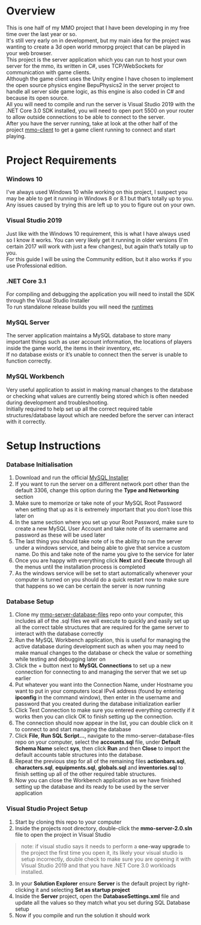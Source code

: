 # Overview  
This is one half of my MMO project that I have been developing in my free time over the last year or so.  
It's still very early on in development, but my main idea for the project was wanting to create a 3d open world mmorpg project that can be played in your web browser.  
This project is the server application which you can run to host your own server for the mmo, its written in C#, uses TCP/WebSockets for communication with game clients.  
Although the game client uses the Unity engine I have chosen to implement the open source physics engine BepuPhysics2 in the server project to handle all server side game logic, as this engine is also coded in C# and because its open source.  
All you will need to compile and run the server is Visual Studio 2019 with the .NET Core 3.0 SDK installed, you will need to open port 5500 on your router to allow outside connections to be able to connect to the server.  
After you have the server running, take at look at the other half of the project [mmo-client](https://github.com/Swaelo/mmo-client) to get a game client running to connect and start playing.

# Project Requirements 
### Windows 10
I've always used Windows 10 while working on this project, I suspect you may be able to get it running in Windows 8 or 8.1 but that’s totally up to you.  Any issues caused by trying this are left up to you to figure out on your own.  
### Visual Studio 2019
Just like with the Windows 10 requirement, this is what I have always used so I know it works.  You can very likely get it running in older versions (I'm certain 2017 will work with just a few changes), but again that’s totally up to you.  
For this guide I will be using the Community edition, but it also works if you use Professional edition.
### .NET Core 3.1  
For compiling and debugging the application you will need to install the SDK through the Visual Studio Installer  
To run standalone release builds you will need the [runtimes](https://dotnet.microsoft.com/download/dotnet-core/3.1)
### MySQL Server
The server application maintains a MySQL database to store many important things such as user account information, the locations of players inside the game world, the items in their inventory, etc.  
If no database exists or it’s unable to connect then the server is unable to function correctly.  
### MySQL Workbench  
Very useful application to assist in making manual changes to the database or checking what values are currently being stored which is often needed during development and troubleshooting.  
Initially required to help set up all the correct required table structures/database layout which are needed before the server can interact with it correctly.  

# Setup Instructions

### Database Initialisation  
1. Download and run the official [MySQL Installer](https://dev.mysql.com/downloads/installer/)  
1. If you want to run the server on a different network port other than the default 3306, change this option during the **Type and Networking** section
1. Make sure to memorize or take note of your MySQL Root Password when setting that up as it is extremely important that you don’t lose this later on  
1. In the same section where you set up your Root Password, make sure to create a new MySQL User Account and take note of its username and password as these will be used later  
1. The last thing you should take note of is the ability to run the server under a windows service, and being able to give that service a custom name. Do this and take note of the name you give to the service for later
1. Once you are happy with everything click **Next** and **Execute** through all the menus until the installation process is completed  
1. As the windows service will be set to start automatically whenever your computer is turned on you should do a quick restart now to make sure that happens so we can be certain the server is now running

### Database Setup  
1. Clone my [mmo-server-database-files](https://github.com/Swaelo/mmo-server-database-files) repo onto your computer, this includes all of the .sql files we will execute to quickly and easily set up all the correct table structures that are required for the game server to interact with the database correctly
1. Run the MySQL Workbench application, this is useful for managing the active database during development such as when you may need to make manual changes to the database or check the value or something while testing and debugging later on
1. Click the + button next to **MySQL Connections** to set up a new connection for connecting to and managing the server that we set up earlier  
1. Put whatever you want into the Connection Name, under Hostname you want to put in your computers local IPv4 address (found by entering **ipconfig** in the command window), then enter in the username and password that you created during the database initialization earlier
1. Click Test Connection to make sure you entered everything correctly if it works then you can click OK to finish setting up the connection.  
1. The connection should now appear in the list, you can double click on it to connect to and start managing the database  
1. Click **File**, **Run SQL Script...**, navigate to the mmo-server-database-files repo on your computer, select the **accounts.sql** file, under **Default Schema Name** select **sys**, then click **Run** and then **Close** to import the default accounts table structures into the database.  
1. Repeat the previous step for all of the remaining files **actionbars.sql**, **characters.sql**, **equipments.sql**, **globals.sql** and **inventories.sql** to finish setting up all of the other required table structures.  
1. Now you can close the Workbench application as we have finished setting up the database and its ready to be used by the server application

### Visual Studio Project Setup  
1. Start by cloning this repo to your computer  
2. Inside the projects root directory, double-click the **mmo-server-2.0.sln** file to open the project in Visual Studio  
>note: if visual studio says it needs to perform a **one-way upgrade** to the project the first time you open it, its likely your visual studio is setup incorrectly, double check to make sure you are opening it with Visual Studio 2019 and that you have .NET Core 3.0 workloads installed.  
3. In your **Solution Explorer** ensure **Server** is the default project by right-clicking it and selecting **Set as startup project**  
4. Inside the **Server** project, open the **DatabaseSettings.xml** file and update all the values so they match what you set during SQL Database setup
5. Now if you compile and run the solution it should work
